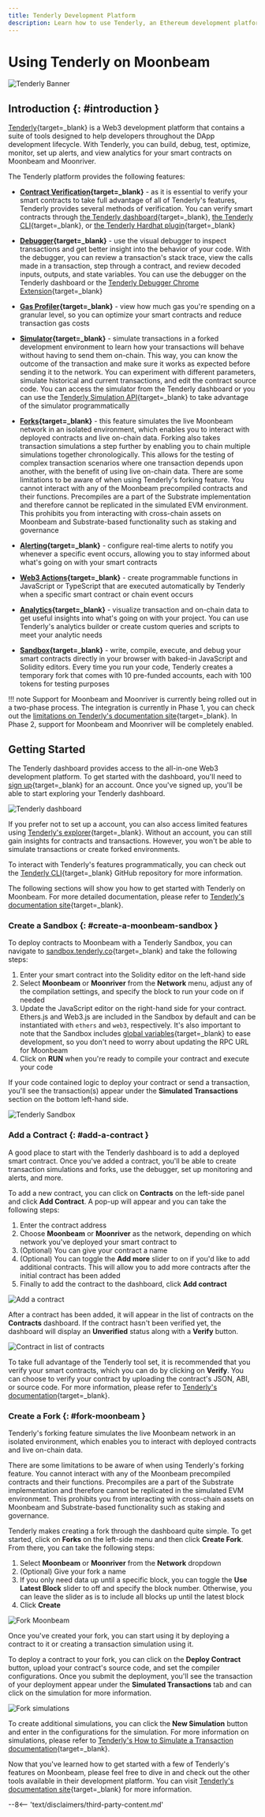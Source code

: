 ```yaml
---
title: Tenderly Development Platform
description: Learn how to use Tenderly, an Ethereum development platform, to build, debug, and monitor Solidity smart contracts on Moonbeam.
---
```


# Using Tenderly on Moonbeam

![Tenderly Banner](/images/builders/build/eth-api/dev-env/tenderly/tenderly-banner.png)

## Introduction {: #introduction } 

[Tenderly](https://tenderly.co/){target=_blank} is a Web3 development platform that contains a suite of tools designed to help developers throughout the DApp development lifecycle. With Tenderly, you can build, debug, test, optimize, monitor, set up alerts, and view analytics for your smart contracts on Moonbeam and Moonriver.

The Tenderly platform provides the following features:

- **[Contract Verification](https://docs.tenderly.co/monitoring/smart-contract-verification/){target=_blank}** - as it is essential to verify your smart contracts to take full advantage of all of Tenderly's features, Tenderly provides several methods of verification. You can verify smart contracts through [the Tenderly dashboard](https://docs.tenderly.co/monitoring/smart-contract-verification/verifying-a-smart-contract#verifying-a-smart-contract){target=_blank}, [the Tenderly CLI](https://docs.tenderly.co/monitoring/smart-contract-verification/verifying-contracts-using-cli){target=_blank}, or [the Tenderly Hardhat plugin](https://docs.tenderly.co/monitoring/smart-contract-verification/verifying-contracts-using-the-tenderly-hardhat-plugin){target=_blank}

- **[Debugger](https://docs.tenderly.co/debugger/how-to-use-tenderly-debugger){target=_blank}** - use the visual debugger to inspect transactions and get better insight into the behavior of your code. With the debugger, you can review a transaction's stack trace, view the calls made in a transaction, step through a contract, and review decoded inputs, outputs, and state variables. You can use the debugger on the Tenderly dashboard or the [Tenderly Debugger Chrome Extension](https://docs.tenderly.co/simulations-and-forks/how-to-simulate-a-transaction){target=_blank}

- **[Gas Profiler](https://docs.tenderly.co/debugger/how-to-use-tenderly-debugger#gas-profiler){target=_blank}** - view how much gas you're spending on a granular level, so you can optimize your smart contracts and reduce transaction gas costs

- **[Simulator](https://docs.tenderly.co/simulations-and-forks/how-to-simulate-a-transaction){target=_blank}** - simulate transactions in a forked development environment to learn how your transactions will behave without having to send them on-chain. This way, you can know the outcome of the transaction and make sure it works as expected before sending it to the network. You can experiment with different parameters, simulate historical and current transactions, and edit the contract source code. You can access the simulator from the Tenderly dashboard or you can use the [Tenderly Simulation API](https://docs.tenderly.co/simulations-and-forks/simulation-api){target=_blank} to take advantage of the simulator programmatically 

- **[Forks](https://docs.tenderly.co/simulations-and-forks/how-to-create-a-fork){target=_blank}** - this feature simulates the live Moonbeam network in an isolated environment, which enables you to interact with deployed contracts and live on-chain data. Forking also takes transaction simulations a step further by enabling you to chain multiple simulations together chronologically. This allows for the testing of complex transaction scenarios where one transaction depends upon another, with the benefit of using live on-chain data. There are some limitations to be aware of when using Tenderly's forking feature. You cannot interact with any of the Moonbeam precompiled contracts and their functions. Precompiles are a part of the Substrate implementation and therefore cannot be replicated in the simulated EVM environment. This prohibits you from interacting with cross-chain assets on Moonbeam and Substrate-based functionality such as staking and governance

- **[Alerting](https://docs.tenderly.co/alerts/alerting){target=_blank}** - configure real-time alerts to notify you whenever a specific event occurs, allowing you to stay informed about what's going on with your smart contracts

- **[Web3 Actions](https://docs.tenderly.co/web3-actions/intro-to-web3-actions){target=_blank}** - create programmable functions in JavaScript or TypeScript that are executed automatically by Tenderly when a specific smart contract or chain event occurs

- **[Analytics](https://docs.tenderly.co/analytics/general-analytics){target=_blank}** - visualize transaction and on-chain data to get useful insights into what's going on with your project. You can use Tenderly's analytics builder or create custom queries and scripts to meet your analytic needs

- **[Sandbox](https://sandbox.tenderly.co/){target=_blank}** - write, compile, execute, and debug your smart contracts directly in your browser with baked-in JavaScript and Solidity editors. Every time you run your code, Tenderly creates a temporary fork that comes with 10 pre-funded accounts, each with 100 tokens for testing purposes

!!! note
    Support for Moonbeam and Moonriver is currently being rolled out in a two-phase process. The integration is currently in Phase 1, you can check out the [limitations on Tenderly's documentation site](https://docs.tenderly.co/supported-networks-and-languages#footnotes){target=_blank}. In Phase 2, support for Moonbeam and Moonriver will be completely enabled.

## Getting Started

The Tenderly dashboard provides access to the all-in-one Web3 development platform. To get started with the dashboard, you'll need to [sign up](https://dashboard.tenderly.co/register){target=_blank} for an account. Once you've signed up, you'll be able to start exploring your Tenderly dashboard.

![Tenderly dashboard](/images/builders/build/eth-api/dev-env/tenderly/tenderly-1.png)

If you prefer not to set up a account, you can also access limited features using [Tenderly's explorer](https://dashboard.tenderly.co/explorer){target=_blank}. Without an account, you can still gain insights for contracts and transactions. However, you won't be able to simulate transactions or create forked environments.

To interact with Tenderly's features programmatically, you can check out the [Tenderly CLI](https://github.com/Tenderly/tenderly-cli){target=_blank} GitHub repository for more information.

The following sections will show you how to get started with Tenderly on Moonbeam. For more detailed documentation, please refer to [Tenderly's documentation site](https://docs.tenderly.co/){target=_blank}.

### Create a Sandbox {: #create-a-moonbeam-sandbox }

To deploy contracts to Moonbeam with a Tenderly Sandbox, you can navigate to [sandbox.tenderly.co](https://sandbox.tenderly.co/){target=_blank} and take the following steps:

1. Enter your smart contract into the Solidity editor on the left-hand side
2. Select **Moonbeam** or **Moonriver** from the **Network** menu, adjust any of the compilation settings, and specify the block to run your code on if needed
3. Update the JavaScript editor on the right-hand side for your contract. Ethers.js and Web3.js are included in the Sandbox by default and can be instantiated with `ethers` and `web3`, respectively. It's also important to note that the Sandbox includes [global variables](https://docs.tenderly.co/tenderly-sandbox#available-javascript-global-variables){target=_blank} to ease development, so you don't need to worry about updating the RPC URL for Moonbeam
4. Click on **RUN** when you're ready to compile your contract and execute your code

If your code contained logic to deploy your contract or send a transaction, you'll see the transaction(s) appear under the **Simulated Transactions** section on the bottom left-hand side. 

![Tenderly Sandbox](/images/builders/build/eth-api/dev-env/tenderly/tenderly-2.png)

### Add a Contract {: #add-a-contract }

A good place to start with the Tenderly dashboard is to add a deployed smart contract. Once you've added a contract, you'll be able to create transaction simulations and forks, use the debugger, set up monitoring and alerts, and more. 

To add a new contract, you can click on **Contracts** on the left-side panel and click **Add Contract**. A pop-up will appear and you can take the following steps:

1. Enter the contract address
2. Choose **Moonbeam** or **Moonriver** as the network, depending on which network you've deployed your smart contract to
3. (Optional) You can give your contract a name
4. (Optional) You can toggle the **Add more** slider to on if you'd like to add additional contracts. This will allow you to add more contracts after the initial contract has been added
5. Finally to add the contract to the dashboard, click **Add contract**

![Add a contract](/images/builders/build/eth-api/dev-env/tenderly/tenderly-3.png)

After a contract has been added, it will appear in the list of contracts on the **Contracts** dashboard. If the contract hasn't been verified yet, the dashboard will display an **Unverified** status along with a **Verify** button.

![Contract in list of contracts](/images/builders/build/eth-api/dev-env/tenderly/tenderly-4.png)

To take full advantage of the Tenderly tool set, it is recommended that you verify your smart contracts, which you can do by clicking on **Verify**. You can choose to verify your contract by uploading the contract's JSON, ABI, or source code. For more information, please refer to [Tenderly's documentation](https://docs.tenderly.co/monitoring/smart-contract-verification/verifying-a-smart-contract#verifying-a-smart-contract){target=_blank}.

### Create a Fork {: #fork-moonbeam }

Tenderly's forking feature simulates the live Moonbeam network in an isolated environment, which enables you to interact with deployed contracts and live on-chain data.

There are some limitations to be aware of when using Tenderly's forking feature. You cannot interact with any of the Moonbeam precompiled contracts and their functions. Precompiles are a part of the Substrate implementation and therefore cannot be replicated in the simulated EVM environment. This prohibits you from interacting with cross-chain assets on Moonbeam and Substrate-based functionality such as staking and governance.

Tenderly makes creating a fork through the dashboard quite simple. To get started, click on **Forks** on the left-side menu and then click **Create Fork**. From there, you can take the following steps:

1. Select **Moonbeam** or **Moonriver** from the **Network** dropdown
2. (Optional) Give your fork a name
3. If you only need data up until a specific block, you can toggle the **Use Latest Block** slider to off and specify the block number. Otherwise, you can leave the slider as is to include all blocks up until the latest block
4. Click **Create**

![Fork Moonbeam](/images/builders/build/eth-api/dev-env/tenderly/tenderly-5.png)

Once you've created your fork, you can start using it by deploying a contract to it or creating a transaction simulation using it. 

To deploy a contract to your fork, you can click on the **Deploy Contract** button, upload your contract's source code, and set the compiler configurations. Once you submit the deployment, you'll see the transaction of your deployment appear under the **Simulated Transactions** tab and can click on the simulation for more information.

![Fork simulations](/images/builders/build/eth-api/dev-env/tenderly/tenderly-6.png)

To create additional simulations, you can click the **New Simulation** button and enter in the configurations for the simulation. For more information on simulations, please refer to [Tenderly's How to Simulate a Transaction documentation](https://docs.tenderly.co/simulations-and-forks/how-to-simulate-a-transaction){target=_blank}.

Now that you've learned how to get started with a few of Tenderly's features on Moonbeam, please feel free to dive in and check out the other tools available in their development platform. You can visit [Tenderly's documentation site](https://docs.tenderly.co/){target=_blank} for more information.

--8<-- 'text/disclaimers/third-party-content.md'